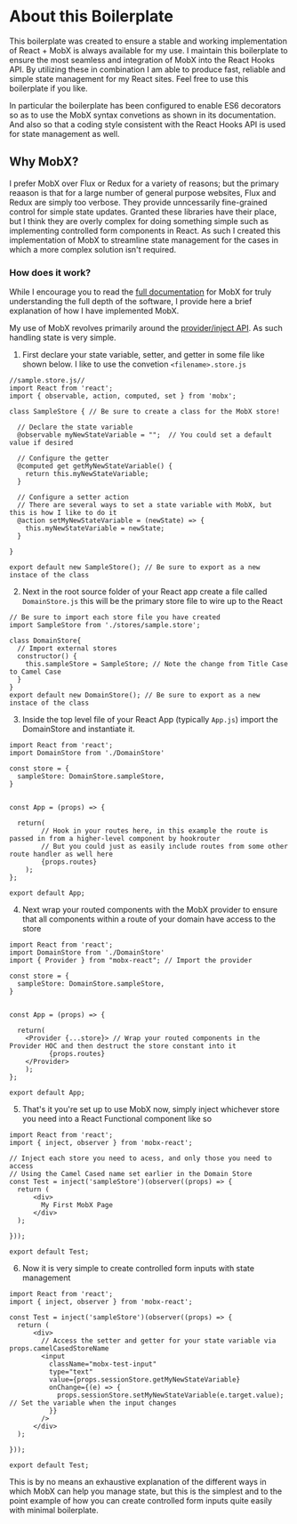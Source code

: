 # About this Boilerplate

This boilerplate was created to ensure a stable and working implementation of React + MobX is always available for my use.  I maintain this boilerplate to ensure the most seamless and integration of MobX into the React Hooks API.  By utilizing these in combination I am able to produce fast, reliable and simple state management for my React sites.  Feel free to use this boilerplate if you like.

In particular the boilerplate has been configured to enable ES6 decorators so as to use the MobX syntax convetions as shown in its documentation.  And also so that a coding style consistent with the React Hooks API is used for state management as well.

## Why MobX?

I prefer MobX over Flux or Redux for a variety of reasons; but the primary reaason is that for a large number of general purpose websites, Flux and Redux are simply too verbose.  They provide unncessarily fine-grained control for simple state updates.  Granted these libraries have their place, but I think they are overly complex for doing something simple such as implementing controlled form components in React.  As such I created this implementation of MobX to streamline state management for the cases in which a more complex solution isn't required.

### How does it work?

While I encourage you to read the [full documentation](https://mobx.js.org/README.html) for MobX for truly understanding the full depth of the software, I provide here a brief explanation of how I have implemented MobX.

My use of MobX revolves primarily around the [provider/inject API](https://mobx.js.org/refguide/inject.html).  As such handling state is very simple.

1. First declare your state variable, setter, and getter in some file like shown below.  I like to use the convetion `<filename>.store.js`

```
//sample.store.js//
import React from 'react';
import { observable, action, computed, set } from 'mobx';

class SampleStore { // Be sure to create a class for the MobX store!

  // Declare the state variable
  @observable myNewStateVariable = "";  // You could set a default value if desired

  // Configure the getter
  @computed get getMyNewStateVariable() {
    return this.myNewStateVariable;
  }
  
  // Configure a setter action 
  // There are several ways to set a state variable with MobX, but this is how I like to do it
  @action setMyNewStateVariable = (newState) => {
    this.myNewStateVariable = newState;
  }
  
}

export default new SampleStore(); // Be sure to export as a new instace of the class
```

2. Next in the root source folder of your React app create a file called `DomainStore.js` this will be the primary store file to wire up to the React
```
// Be sure to import each store file you have created
import SampleStore from './stores/sample.store';

class DomainStore{
  // Import external stores
  constructor() {
    this.sampleStore = SampleStore; // Note the change from Title Case to Camel Case
  }
}
export default new DomainStore(); // Be sure to export as a new instace of the class
```

3. Inside the top level file of your React App (typically `App.js`) import the DomainStore and instantiate it.
```
import React from 'react';
import DomainStore from './DomainStore'

const store = {
  sampleStore: DomainStore.sampleStore,
}


const App = (props) => {
  
  return(
        // Hook in your routes here, in this example the route is passed in from a higher-level component by hookrouter
        // But you could just as easily include routes from some other route handler as well here
        {props.routes}
    );
};

export default App;
```

4.  Next wrap your routed components with the MobX provider to ensure that all components within a route of your domain have access to the store
```
import React from 'react';
import DomainStore from './DomainStore'
import { Provider } from "mobx-react"; // Import the provider

const store = {
  sampleStore: DomainStore.sampleStore,
}


const App = (props) => {
  
  return(
    <Provider {...store}> // Wrap your routed components in the Provider HOC and then destruct the store constant into it
          {props.routes}
    </Provider>
    );
};

export default App;
```

5.  That's it you're set up to use MobX now, simply inject whichever store you need into a React Functional component like so
```
import React from 'react';
import { inject, observer } from 'mobx-react';

// Inject each store you need to acess, and only those you need to access
// Using the Camel Cased name set earlier in the Domain Store
const Test = inject('sampleStore')(observer((props) => {
  return (
      <div>
        My First MobX Page
      </div>
  );
  
}));

export default Test;
```

6.  Now it is very simple to create controlled form inputs with state management
```
import React from 'react';
import { inject, observer } from 'mobx-react';

const Test = inject('sampleStore')(observer((props) => {
  return (
      <div>
        // Access the setter and getter for your state variable via props.camelCasedStoreName
        <input 
          className="mobx-test-input" 
          type="text" 
          value={props.sessionStore.getMyNewStateVariable}
          onChange={(e) => {
            props.sessionStore.setMyNewStateVariable(e.target.value); // Set the variable when the input changes
          }}
        />
      </div>
  );
  
}));

export default Test;
```

This is by no means an exhaustive explanation of the different ways in which MobX can help you manage state, but this is the simplest and to the point example of how you can create controlled form inputs quite easily with minimal boilerplate.

